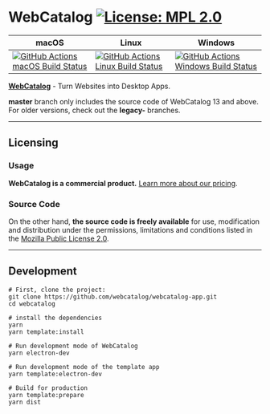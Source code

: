 # WebCatalog [![License: MPL 2.0](https://img.shields.io/badge/License-MPL%202.0-brightgreen.svg)](LICENSE)

|macOS|Linux|Windows|
|---|---|---|
|[![GitHub Actions macOS Build Status](https://github.com/webcatalog/webcatalog-app/workflows/macOS/badge.svg)](https://github.com/webcatalog/webcatalog-app/actions?query=workflow%3AmacOS)|[![GitHub Actions Linux Build Status](https://github.com/webcatalog/webcatalog-app/workflows/Linux/badge.svg)](https://github.com/webcatalog/webcatalog-app/actions?query=workflow%3ALinux)|[![GitHub Actions Windows Build Status](https://github.com/webcatalog/webcatalog-app/workflows/Windows/badge.svg)](https://github.com/webcatalog/webcatalog-app/actions?query=workflow%3AWindows)|


**[WebCatalog](https://webcatalog.app)** - Turn Websites into Desktop Apps.

**master** branch only includes the source code of WebCatalog 13 and above. For older versions, check out the **legacy-** branches.

---

## Licensing
### Usage
**WebCatalog is a commercial product.** [Learn more about  our pricing](https://webcatalog.app).

### Source Code
On the other hand, **the source code is freely available** for use, modification and distribution under the permissions, limitations and conditions listed in the [Mozilla Public License 2.0](LICENSE).

---

## Development
```
# First, clone the project:
git clone https://github.com/webcatalog/webcatalog-app.git
cd webcatalog

# install the dependencies
yarn
yarn template:install

# Run development mode of WebCatalog
yarn electron-dev

# Run development mode of the template app
yarn template:electron-dev

# Build for production
yarn template:prepare
yarn dist
```

